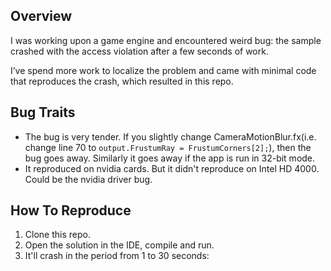## Overview
I was working upon a game engine and encountered weird bug: the sample crashed with the access violation after a few seconds of work.

I’ve spend more work to localize the problem and came with minimal code that reproduces the crash, which resulted in this repo.

## Bug Traits
* The bug is very tender. If you slightly change CameraMotionBlur.fx(i.e. change line 70 to `output.FrustumRay = FrustumCorners[2];`), then the bug goes away. Similarly it goes away if the app is run in 32-bit mode.
* It reproduced on nvidia cards. But it didn't reproduce on Intel HD 4000. Could be the nvidia driver bug.

## How To Reproduce
1. Clone this repo.
2. Open the solution in the IDE, compile and run.
3. It'll crash in the period from 1 to 30 seconds:

